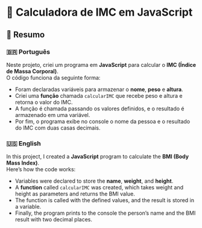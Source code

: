 # 🧮 Calculadora de IMC em JavaScript

## 📄 Resumo

### 🇧🇷 Português
Neste projeto, criei um programa em **JavaScript** para calcular o **IMC (Índice de Massa Corporal)**.  
O código funciona da seguinte forma:  
- Foram declaradas variáveis para armazenar o **nome**, **peso** e **altura**.  
- Criei uma **função** chamada `calcularIMC` que recebe peso e altura e retorna o valor do IMC.  
- A função é chamada passando os valores definidos, e o resultado é armazenado em uma variável.  
- Por fim, o programa exibe no console o nome da pessoa e o resultado do IMC com duas casas decimais.  

### 🇺🇸 English
In this project, I created a **JavaScript** program to calculate the **BMI (Body Mass Index)**.  
Here’s how the code works:  
- Variables were declared to store the **name**, **weight**, and **height**.  
- A **function** called `calcularIMC` was created, which takes weight and height as parameters and returns the BMI value.  
- The function is called with the defined values, and the result is stored in a variable.  
- Finally, the program prints to the console the person’s name and the BMI result with two decimal places.  

